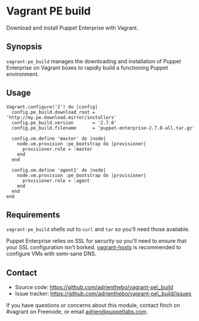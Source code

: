 Vagrant PE build
================

Download and install Puppet Enterprise with Vagrant.

Synopsis
--------

`vagrant-pe_build` manages the downloading and installation of Puppet Enterprise
on Vagrant boxes to rapidly build a functioning Puppet environment.

Usage
-----

    Vagrant.configure('2') do |config|
      config.pe_build.download_root = 'http://my.pe.download.mirror/installers'
      config.pe_build.version       = '2.7.0'
      config.pe_build.filename      = 'puppet-enterprise-2.7.0-all.tar.gz'

      config.vm.define 'master' do |node|
        node.vm.provision :pe_bootstrap do |provisioner|
          provisioner.role = :master
        end
      end

      config.vm.define 'agent1' do |node|
        node.vm.provision :pe_bootstrap do |provisioner|
          provisioner.role = :agent
        end
      end
    end

Requirements
------------

`vagrant-pe_build` shells out to `curl` and `tar` so you'll need those
available.

[vagranthosts]: https://github.com/adrienthebo/vagrant-hosts

Puppet Enterprise relies on SSL for security so you'll need to ensure that your
SSL configuration isn't borked. [vagrant-hosts][vagranthosts] is recommended to
configure VMs with semi-sane DNS.

Contact
-------

  * Source code: https://github.com/adrienthebo/vagrant-pe\_build
  * Issue tracker: https://github.com/adrienthebo/vagrant-pe\_build/issues

If you have questions or concerns about this module, contact finch on #vagrant
on Freenode, or email adrien@puppetlabs.com.
